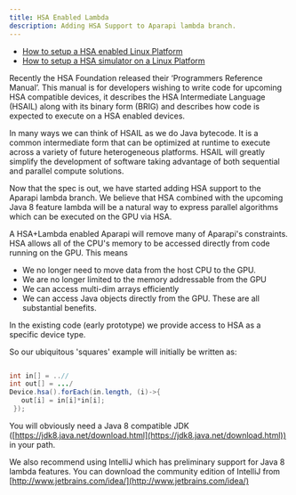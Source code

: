 ```yaml
---
title: HSA Enabled Lambda
description: Adding HSA Support to Aparapi lambda branch. 
---
```


* [How to setup a HSA enabled Linux Platform](/documentation/setting-up-hsa.html)
* [How to setup a HSA simulator on a Linux Platform](/documentation/using-hsa-simulator.html)

Recently the HSA Foundation released their ‘Programmers Reference Manual’. This manual is for developers wishing to write code for upcoming HSA compatible devices, it describes the HSA Intermediate Language (HSAIL) along with its binary form (BRIG) and describes how code is expected to execute on a HSA enabled devices.

In many ways we can think of HSAIL as we do Java bytecode. It is a common intermediate form that can be optimized at runtime to execute across a variety of future heterogeneous platforms. HSAIL will greatly simplify the development of software taking advantage of both sequential and parallel compute solutions.

Now that the spec is out, we have started adding HSA support to the Aparapi lambda branch. We believe that HSA combined with the upcoming Java 8 feature lambda will be a natural way to express parallel algorithms which can be executed on the GPU via HSA.

A HSA+Lambda enabled Aparapi will remove many of Aparapi's constraints. HSA allows all of the CPU's memory to be accessed directly from code running on the GPU. This means

* We no longer need to move data from the host CPU to the GPU.
* We are no longer limited to the memory addressable from the GPU
* We can access multi-dim arrays efficiently
* We can access Java objects directly from the GPU.
These are all substantial benefits.

In the existing code (early prototype) we provide access to HSA as a specific device type.

So our ubiquitous 'squares' example will initially be written as:

```java

int in[] = ..//
int out[] = .../
Device.hsa().forEach(in.length, (i)->{
   out[i] = in[i]*in[i];
 });
```
     
You will obviously need a Java 8 compatible JDK ([https://jdk8.java.net/download.html](https://jdk8.java.net/download.html)) in your path.

We also recommend using IntelliJ which has preliminary support for Java 8 lambda features. You can download the community edition of IntelliJ from [http://www.jetbrains.com/idea/](http://www.jetbrains.com/idea/)